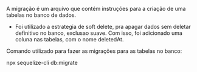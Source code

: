A migração é um arquivo que contém instruções para a criação de uma tabelas no banco de dados.

- Foi utilizado a estrategia de soft delete, pra apagar dados sem deletar definitivo no banco, exclusao suave. Com isso, foi adicionado uma coluna nas tabelas, com o nome deletedAt.

Comando utilizado para fazer as migrações para as tabelas no banco: 

npx sequelize-cli db:migrate